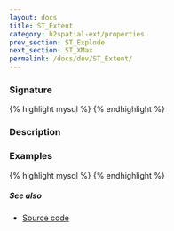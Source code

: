 ```yaml
---
layout: docs
title: ST_Extent
category: h2spatial-ext/properties
prev_section: ST_Explode
next_section: ST_XMax
permalink: /docs/dev/ST_Extent/
---
```

 
### Signature

{% highlight mysql %}
{% endhighlight %}

### Description


### Examples

{% highlight mysql %}
{% endhighlight %}

##### See also

* <a href="https://github.com/irstv/H2GIS/blob/master/h2spatial-ext/src/main/java/org/h2gis/h2spatialext/function/spatial/properties/ST_Extent.java" target="_blank">Source code</a>
